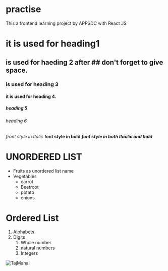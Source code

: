 # practise
This a frontend learning project by APPSDC with React JS
# it is used for heading1
## is used for haeding 2 after ## don't forget to give space.
### is used for heading 3
#### it is used for heading 4.
##### heading 5
###### heading 6
*front style in Italic*
**font style in bold**
***font style in both Itaclic and bold***
# UNORDERED LIST
* Fruits as unordered list name
* Vegetables 
  * carrot
  * Beetroot
  * potato
  * onions
# Ordered List
1. Alphabets
2. Digits
    1. Whole number
    2. natural numbers
    3. Integers

![TajMahal](https://image.shutterstock.com/image-photo/tajmahal-blue-light-shade-full-260nw-1502937662.jpg)
  
